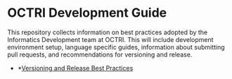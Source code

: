 # OCTRI Development Guide

This repository collects information on best practices adopted by the Informatics Development team at OCTRI. This will include development environment setup, language specific guides, information about submitting pull requests, and recommendations for versioning and release.

* *[Versioning and Release Best Practices](releases_and_versioning/README.md)
